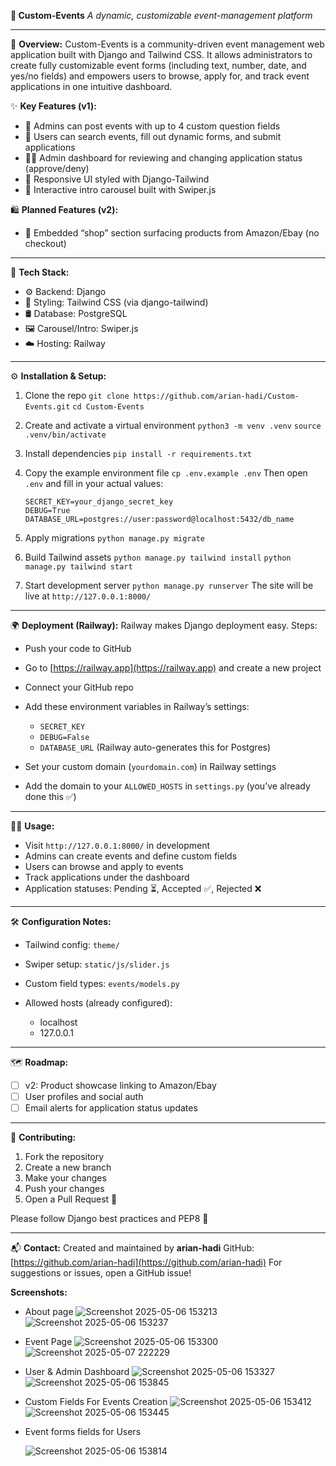 **🎉 Custom-Events**
*A dynamic, customizable event-management platform*

---

🚀 **Overview:**
Custom-Events is a community-driven event management web application built with Django and Tailwind CSS. It allows administrators to create fully customizable event forms (including text, number, date, and yes/no fields) and empowers users to browse, apply for, and track event applications in one intuitive dashboard.

✨ **Key Features (v1):**

* 📝 Admins can post events with up to 4 custom question fields
* 🔎 Users can search events, fill out dynamic forms, and submit applications
* 🧑‍⚖️ Admin dashboard for reviewing and changing application status (approve/deny)
* 🎨 Responsive UI styled with Django-Tailwind
* 🎠 Interactive intro carousel built with Swiper.js

🛍️ **Planned Features (v2):**

* 🛒 Embedded “shop” section surfacing products from Amazon/Ebay (no checkout)

---

🧰 **Tech Stack:**

* ⚙️ Backend: Django
* 🎨 Styling: Tailwind CSS (via django-tailwind)
* 🛢️ Database: PostgreSQL
* 🖼️ Carousel/Intro: Swiper.js
* ☁️ Hosting: Railway

---

⚙️ **Installation & Setup:**

1. Clone the repo
   `git clone https://github.com/arian-hadi/Custom-Events.git`
   `cd Custom-Events`

2. Create and activate a virtual environment
   `python3 -m venv .venv`
   `source .venv/bin/activate`
   
3. Install dependencies
   `pip install -r requirements.txt`

4. Copy the example environment file
   `cp .env.example .env`
   Then open `.env` and fill in your actual values:

   ```
   SECRET_KEY=your_django_secret_key  
   DEBUG=True  
   DATABASE_URL=postgres://user:password@localhost:5432/db_name  
   ```

5. Apply migrations
   `python manage.py migrate`

6. Build Tailwind assets
   `python manage.py tailwind install`
   `python manage.py tailwind start`

7. Start development server
   `python manage.py runserver`
   The site will be live at `http://127.0.0.1:8000/`

---

🌍 **Deployment (Railway):**
Railway makes Django deployment easy.
Steps:

* Push your code to GitHub
* Go to [https://railway.app](https://railway.app) and create a new project
* Connect your GitHub repo
* Add these environment variables in Railway’s settings:

  * `SECRET_KEY`
  * `DEBUG=False`
  * `DATABASE_URL` (Railway auto-generates this for Postgres)
* Set your custom domain (`yourdomain.com`) in Railway settings
* Add the domain to your `ALLOWED_HOSTS` in `settings.py` (you’ve already done this ✅)

---

🧑‍💻 **Usage:**

* Visit `http://127.0.0.1:8000/` in development
* Admins can create events and define custom fields
* Users can browse and apply to events
* Track applications under the dashboard
* Application statuses: Pending ⏳, Accepted ✅, Rejected ❌

---

🛠️ **Configuration Notes:**

* Tailwind config: `theme/`
* Swiper setup: `static/js/slider.js`
* Custom field types: `events/models.py`
* Allowed hosts (already configured):

  * localhost
  * 127.0.0.1

---

🗺️ **Roadmap:**

* [ ] v2: Product showcase linking to Amazon/Ebay
* [ ] User profiles and social auth
* [ ] Email alerts for application status updates

---

🤝 **Contributing:**

1. Fork the repository
2. Create a new branch
3. Make your changes
4. Push your changes
5. Open a Pull Request 🚀

Please follow Django best practices and PEP8 🐍

---

📬 **Contact:**
Created and maintained by **arian-hadi**
GitHub: [https://github.com/arian-hadi](https://github.com/arian-hadi)
For suggestions or issues, open a GitHub issue!

**Screenshots:**
* About page
  ![Screenshot 2025-05-06 153213](https://github.com/user-attachments/assets/ede40440-7c3e-4497-80e8-507941a836e5)
![Screenshot 2025-05-06 153237](https://github.com/user-attachments/assets/ec7fb4dd-4ee7-41ef-883a-0ca168529151)

* Event Page
  ![Screenshot 2025-05-06 153300](https://github.com/user-attachments/assets/c399e898-1a02-4ff9-af24-a8fb526ad757)
![Screenshot 2025-05-07 222229](https://github.com/user-attachments/assets/77c5ca23-4491-4975-b289-dd9b693175ea)

* User & Admin Dashboard
![Screenshot 2025-05-06 153327](https://github.com/user-attachments/assets/51a1d27b-88ed-4e10-b9aa-5849305cdfec)
![Screenshot 2025-05-06 153845](https://github.com/user-attachments/assets/29a47e3a-4f2f-4fdb-b858-a0ff154ad6a5)

* Custom Fields For Events Creation
![Screenshot 2025-05-06 153412](https://github.com/user-attachments/assets/41b0ff10-16e8-4ee2-95f8-410c3e1fa04a)
![Screenshot 2025-05-06 153445](https://github.com/user-attachments/assets/74d0cbee-af68-45c4-9f0d-b3b0c331e381)

* Event forms fields for Users

  ![Screenshot 2025-05-06 153814](https://github.com/user-attachments/assets/e321b218-1000-446b-a830-5d5e03865336)

